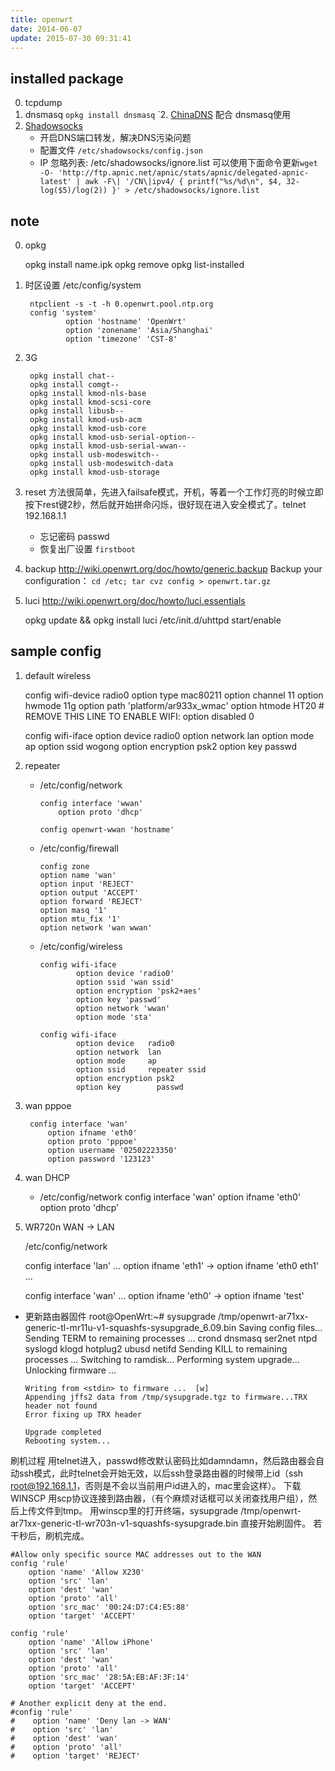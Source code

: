 ```yaml
---
title: openwrt
date: 2014-06-07
update: 2015-07-30 09:31:41
---
```


## installed package
0. tcpdump
1. dnsmasq `opkg install dnsmasq`
`2. [ChinaDNS](https://github.com/clowwindy/ChinaDNS) 配合 dnsmasq使用
3. [Shadowsocks](https://github.com/shadowsocks/openwrt-shadowsocks) 
    - 开启DNS端口转发，解决DNS污染问题
    - 配置文件 `/etc/shadowsocks/config.json`
    - IP 忽略列表: /etc/shadowsocks/ignore.list 可以使用下面命令更新`wget -O- 'http://ftp.apnic.net/apnic/stats/apnic/delegated-apnic-latest' | awk -F\| '/CN\|ipv4/ { printf("%s/%d\n", $4, 32-log($5)/log(2)) }' > /etc/shadowsocks/ignore.list`


## note
0. opkg
 
    opkg install name.ipk
    opkg remove
    opkg list-installed

1. 时区设置 /etc/config/system

        ntpclient -s -t -h 0.openwrt.pool.ntp.org
        config 'system'
                option 'hostname' 'OpenWrt'
                option 'zonename' 'Asia/Shanghai'
                option 'timezone' 'CST-8'

2. 3G

        opkg install chat--
        opkg install comgt--
        opkg install kmod-nls-base
        opkg install kmod-scsi-core
        opkg install libusb--
        opkg install kmod-usb-acm
        opkg install kmod-usb-core
        opkg install kmod-usb-serial-option--
        opkg install kmod-usb-serial-wwan--
        opkg install usb-modeswitch--
        opkg install usb-modeswitch-data
        opkg install kmod-usb-storage

3. reset
方法很简单，先进入failsafe模式，开机，等着一个工作灯亮的时候立即按下rest键2秒，然后就开始拼命闪烁，很好现在进入安全模式了。telnet 192.168.1.1
    - 忘记密码 passwd
    - 恢复出厂设置 `firstboot`

4. backup
http://wiki.openwrt.org/doc/howto/generic.backup
Backup your configuration： `cd /etc; tar cvz config > openwrt.tar.gz`

5. luci
http://wiki.openwrt.org/doc/howto/luci.essentials

    opkg update && opkg install luci
    /etc/init.d/uhttpd start/enable

## sample config
1. default wireless

      config wifi-device  radio0
              option type     mac80211
              option channel  11
              option hwmode   11g
              option path     'platform/ar933x_wmac'
              option htmode   HT20
              # REMOVE THIS LINE TO ENABLE WIFI:
              option disabled 0

      config wifi-iface
              option device   radio0
              option network  lan
              option mode     ap
              option ssid     wogong
              option encryption psk2
              option key        passwd

2. repeater
    - /etc/config/network

          config interface 'wwan'
              option proto 'dhcp'

          config openwrt-wwan 'hostname'

    - /etc/config/firewall

          config zone
          option name 'wan'
          option input 'REJECT'
          option output 'ACCEPT'
          option forward 'REJECT'
          option masq '1'
          option mtu_fix '1'
          option network 'wan wwan'

    - /etc/config/wireless

          config wifi-iface
                  option device 'radio0'
                  option ssid 'wan ssid'
                  option encryption 'psk2+aes'
                  option key 'passwd'
                  option network 'wwan'
                  option mode 'sta'

          config wifi-iface
                  option device   radio0
                  option network  lan
                  option mode     ap
                  option ssid     repeater ssid
                  option encryption psk2
                  option key        passwd

3. wan pppoe

  		config interface 'wan'
  	        option ifname 'eth0'
  	        option proto 'pppoe'
  	        option username '02502223350'
  	        option password '123123'

4. wan DHCP
    - /etc/config/network
  		config interface 'wan'
  	        option ifname 'eth0'
  	        option proto 'dhcp'


5. WR720n WAN -> LAN

    /etc/config/network

    config interface 'lan'
        ...
        option ifname 'eth1' -> option ifname 'eth0 eth1'
        ...

    config interface 'wan'
        ...
        option ifname 'eth0' -> option ifname 'test'

* 更新路由器固件
      root@OpenWrt:~# sysupgrade /tmp/openwrt-ar71xx-generic-tl-mr11u-v1-squashfs-sysupgrade_6.09.bin
      Saving config files...
      Sending TERM to remaining processes ... crond dnsmasq ser2net ntpd syslogd klogd hotplug2 ubusd netifd
      Sending KILL to remaining processes ...
      Switching to ramdisk...
      Performing system upgrade...
      Unlocking firmware ...

      Writing from <stdin> to firmware ...  [w]
      Appending jffs2 data from /tmp/sysupgrade.tgz to firmware...TRX header not found
      Error fixing up TRX header

      Upgrade completed
      Rebooting system...

刷机过程
用telnet进入，passwd修改默认密码比如damndamn，然后路由器会自动ssh模式，此时telnet会开始无效，以后ssh登录路由器的时候带上id（ssh root@192.168.1.1，否则是不会以当前用户id进入的，mac里会这样）。
下载WINSCP
用scp协议连接到路由器，（有个麻烦对话框可以关闭查找用户组），然后上传文件到tmp。
用winscp里的打开终端，sysupgrade /tmp/openwrt-ar71xx-generic-tl-wr703n-v1-squashfs-sysupgrade.bin
直接开始刷固件。
若干秒后，刷机完成。

    #Allow only specific source MAC addresses out to the WAN
    config 'rule'
        option 'name' 'Allow X230'
        option 'src' 'lan'
        option 'dest' 'wan'
        option 'proto' 'all'
        option 'src_mac' '00:24:D7:C4:E5:88'
        option 'target' 'ACCEPT'
    
    config 'rule'
        option 'name' 'Allow iPhone'
        option 'src' 'lan'
        option 'dest' 'wan'
        option 'proto' 'all'
        option 'src_mac' '28:5A:EB:AF:3F:14'
        option 'target' 'ACCEPT'
    
    # Another explicit deny at the end.
    #config 'rule'
    #    option 'name' 'Deny lan -> WAN'
    #    option 'src' 'lan'
    #    option 'dest' 'wan'
    #    option 'proto' 'all'
    #    option 'target' 'REJECT'
    

